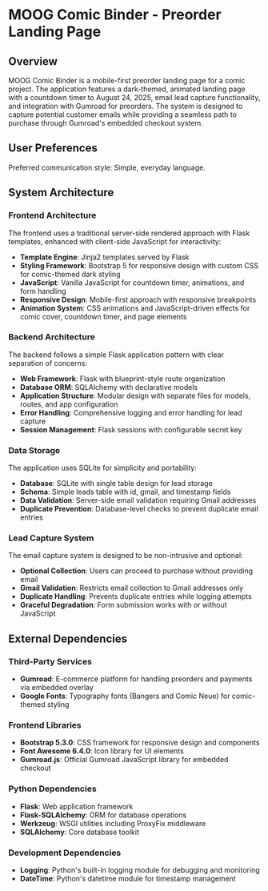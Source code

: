 # MOOG Comic Binder - Preorder Landing Page

## Overview

MOOG Comic Binder is a mobile-first preorder landing page for a comic project. The application features a dark-themed, animated landing page with a countdown timer to August 24, 2025, email lead capture functionality, and integration with Gumroad for preorders. The system is designed to capture potential customer emails while providing a seamless path to purchase through Gumroad's embedded checkout system.

## User Preferences

Preferred communication style: Simple, everyday language.

## System Architecture

### Frontend Architecture
The frontend uses a traditional server-side rendered approach with Flask templates, enhanced with client-side JavaScript for interactivity:

- **Template Engine**: Jinja2 templates served by Flask
- **Styling Framework**: Bootstrap 5 for responsive design with custom CSS for comic-themed dark styling
- **JavaScript**: Vanilla JavaScript for countdown timer, animations, and form handling
- **Responsive Design**: Mobile-first approach with responsive breakpoints
- **Animation System**: CSS animations and JavaScript-driven effects for comic cover, countdown timer, and page elements

### Backend Architecture
The backend follows a simple Flask application pattern with clear separation of concerns:

- **Web Framework**: Flask with blueprint-style route organization
- **Database ORM**: SQLAlchemy with declarative models
- **Application Structure**: Modular design with separate files for models, routes, and app configuration
- **Error Handling**: Comprehensive logging and error handling for lead capture
- **Session Management**: Flask sessions with configurable secret key

### Data Storage
The application uses SQLite for simplicity and portability:

- **Database**: SQLite with single table design for lead storage
- **Schema**: Simple leads table with id, gmail, and timestamp fields
- **Data Validation**: Server-side email validation requiring Gmail addresses
- **Duplicate Prevention**: Database-level checks to prevent duplicate email entries

### Lead Capture System
The email capture system is designed to be non-intrusive and optional:

- **Optional Collection**: Users can proceed to purchase without providing email
- **Gmail Validation**: Restricts email collection to Gmail addresses only
- **Duplicate Handling**: Prevents duplicate entries while logging attempts
- **Graceful Degradation**: Form submission works with or without JavaScript

## External Dependencies

### Third-Party Services
- **Gumroad**: E-commerce platform for handling preorders and payments via embedded overlay
- **Google Fonts**: Typography fonts (Bangers and Comic Neue) for comic-themed styling

### Frontend Libraries
- **Bootstrap 5.3.0**: CSS framework for responsive design and components
- **Font Awesome 6.4.0**: Icon library for UI elements
- **Gumroad.js**: Official Gumroad JavaScript library for embedded checkout

### Python Dependencies
- **Flask**: Web application framework
- **Flask-SQLAlchemy**: ORM for database operations
- **Werkzeug**: WSGI utilities including ProxyFix middleware
- **SQLAlchemy**: Core database toolkit

### Development Dependencies
- **Logging**: Python's built-in logging module for debugging and monitoring
- **DateTime**: Python's datetime module for timestamp management